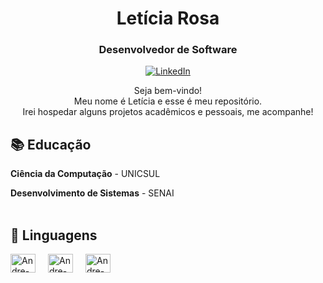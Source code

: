 <!-- Header -->
<h1 align="center">Letícia Rosa</h1>
<h3 align="center">Desenvolvedor de Software</h3>

<!-- Social icons -->
<p align="center">
  <a href="www.linkedin.com/in/leticiarosasouza" target="_blank">
    <img src="https://img.shields.io/badge/-LinkedIn-0077B5?style=flat-square&logo=Linkedin&logoColor=white" alt="LinkedIn">
  </a>

<!-- Introduction -->
<p align="center">
  Seja bem-vindo! <br>
  Meu nome é Letícia e esse é meu repositório. <br>
  Irei hospedar alguns projetos acadêmicos e pessoais, me acompanhe!
</p>

## 📚 Educação

**Ciência da Computação** - UNICSUL 
<br>

**Desenvolvimento de Sistemas** - SENAI
<br>
<br>
## 🌱 Linguagens

<div style="display: flex; flex-direction: row; gap: 20px;">
    <img align="center" alt="Andre-Java" height="30" width="40" src="https://icongr.am/devicon/java-plain.svg?size=128&color=be1e1e" />
    <img align="center" alt="Andre-Node" height="30" width="40" src="https://icongr.am/devicon/nodejs-original.svg?size=128&color=currentColor" />
    <img align="center" alt="Andre-React" height="30" width="40" src="https://icongr.am/devicon/react-original.svg?size=128&color=currentColor" />
</div>
